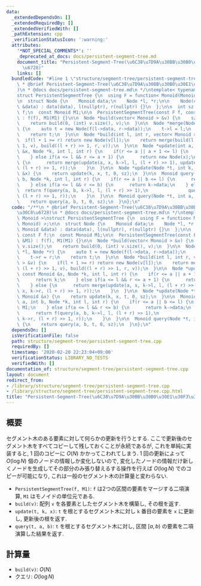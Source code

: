 ```yaml
---
data:
  _extendedDependsOn: []
  _extendedRequiredBy: []
  _extendedVerifiedWith: []
  _pathExtension: cpp
  _verificationStatusIcon: ':warning:'
  attributes:
    '*NOT_SPECIAL_COMMENTS*': ''
    _deprecated_at_docs: docs/persistent-segment-tree.md
    document_title: "Persistent-Segment-Tree(\u6C38\u7D9A\u30BB\u30B0\u30E1\u30F3\u30C8\
      \u6728)"
    links: []
  bundledCode: "#line 1 \"structure/segment-tree/persistent-segment-tree.cpp\"\n/**\n\
    \ * @brief Persistent-Segment-Tree(\u6C38\u7D9A\u30BB\u30B0\u30E1\u30F3\u30C8\u6728\
    )\n * @docs docs/persistent-segment-tree.md\n */\ntemplate< typename Monoid >\n\
    struct PersistentSegmentTree {\n  using F = function< Monoid(Monoid, Monoid) >;\n\
    \n  struct Node {\n    Monoid data;\n    Node *l, *r;\n\n    Node(const Monoid\
    \ &data) : data(data), l(nullptr), r(nullptr) {}\n  };\n\n  int sz;\n  const F\
    \ f;\n  const Monoid M1;\n\n  PersistentSegmentTree(const F f, const Monoid &M1)\
    \ : f(f), M1(M1) {}\n\n  Node *build(vector< Monoid > &v) {\n    sz = (int) v.size();\n\
    \    return build(0, (int) v.size(), v);\n  }\n\n  Node *merge(Node *l, Node *r)\
    \ {\n    auto t = new Node(f(l->data, r->data));\n    t->l = l;\n    t->r = r;\n\
    \    return t;\n  }\n\n  Node *build(int l, int r, vector< Monoid > &v) {\n  \
    \  if(l + 1 >= r) return new Node(v[l]);\n    return merge(build(l, (l + r) >>\
    \ 1, v), build((l + r) >> 1, r, v));\n  }\n\n  Node *update(int a, const Monoid\
    \ &x, Node *k, int l, int r) {\n    if(r <= a || a + 1 <= l) {\n      return k;\n\
    \    } else if(a <= l && r <= a + 1) {\n      return new Node(x);\n    } else\
    \ {\n      return merge(update(a, x, k->l, l, (l + r) >> 1), update(a, x, k->r,\
    \ (l + r) >> 1, r));\n    }\n  }\n\n  Node *update(Node *t, int k, const Monoid\
    \ &x) {\n    return update(k, x, t, 0, sz);\n  }\n\n  Monoid query(int a, int\
    \ b, Node *k, int l, int r) {\n    if(r <= a || b <= l) {\n      return M1;\n\
    \    } else if(a <= l && r <= b) {\n      return k->data;\n    } else {\n    \
    \  return f(query(a, b, k->l, l, (l + r) >> 1),\n               query(a, b, k->r,\
    \ (l + r) >> 1, r));\n    }\n  }\n\n  Monoid query(Node *t, int a, int b) {\n\
    \    return query(a, b, t, 0, sz);\n  }\n};\n"
  code: "/**\n * @brief Persistent-Segment-Tree(\u6C38\u7D9A\u30BB\u30B0\u30E1\u30F3\
    \u30C8\u6728)\n * @docs docs/persistent-segment-tree.md\n */\ntemplate< typename\
    \ Monoid >\nstruct PersistentSegmentTree {\n  using F = function< Monoid(Monoid,\
    \ Monoid) >;\n\n  struct Node {\n    Monoid data;\n    Node *l, *r;\n\n    Node(const\
    \ Monoid &data) : data(data), l(nullptr), r(nullptr) {}\n  };\n\n  int sz;\n \
    \ const F f;\n  const Monoid M1;\n\n  PersistentSegmentTree(const F f, const Monoid\
    \ &M1) : f(f), M1(M1) {}\n\n  Node *build(vector< Monoid > &v) {\n    sz = (int)\
    \ v.size();\n    return build(0, (int) v.size(), v);\n  }\n\n  Node *merge(Node\
    \ *l, Node *r) {\n    auto t = new Node(f(l->data, r->data));\n    t->l = l;\n\
    \    t->r = r;\n    return t;\n  }\n\n  Node *build(int l, int r, vector< Monoid\
    \ > &v) {\n    if(l + 1 >= r) return new Node(v[l]);\n    return merge(build(l,\
    \ (l + r) >> 1, v), build((l + r) >> 1, r, v));\n  }\n\n  Node *update(int a,\
    \ const Monoid &x, Node *k, int l, int r) {\n    if(r <= a || a + 1 <= l) {\n\
    \      return k;\n    } else if(a <= l && r <= a + 1) {\n      return new Node(x);\n\
    \    } else {\n      return merge(update(a, x, k->l, l, (l + r) >> 1), update(a,\
    \ x, k->r, (l + r) >> 1, r));\n    }\n  }\n\n  Node *update(Node *t, int k, const\
    \ Monoid &x) {\n    return update(k, x, t, 0, sz);\n  }\n\n  Monoid query(int\
    \ a, int b, Node *k, int l, int r) {\n    if(r <= a || b <= l) {\n      return\
    \ M1;\n    } else if(a <= l && r <= b) {\n      return k->data;\n    } else {\n\
    \      return f(query(a, b, k->l, l, (l + r) >> 1),\n               query(a, b,\
    \ k->r, (l + r) >> 1, r));\n    }\n  }\n\n  Monoid query(Node *t, int a, int b)\
    \ {\n    return query(a, b, t, 0, sz);\n  }\n};\n"
  dependsOn: []
  isVerificationFile: false
  path: structure/segment-tree/persistent-segment-tree.cpp
  requiredBy: []
  timestamp: '2020-02-20 22:23:04+09:00'
  verificationStatus: LIBRARY_NO_TESTS
  verifiedWith: []
documentation_of: structure/segment-tree/persistent-segment-tree.cpp
layout: document
redirect_from:
- /library/structure/segment-tree/persistent-segment-tree.cpp
- /library/structure/segment-tree/persistent-segment-tree.cpp.html
title: "Persistent-Segment-Tree(\u6C38\u7D9A\u30BB\u30B0\u30E1\u30F3\u30C8\u6728)"
---
```

## 概要

セグメント木のある要素に対して何らかの更新を行うとする. ここで更新後のセグメント木をすべてコピーして残しておくことが永続であるが, これを単純に実装すると, $1$ 回のコピーに $O(N)$ かかってこわれてしまう. $1$ 回の更新によって $O(\log N)$ 個のノードの情報しか変化しないので, 変化したノードの情報だけ新しくノードを生成してその部分のみ張り替えるする操作を行えば $O(\log N)$ でのコピーが可能になり, これは一般のセグメント木の計算量と変わらない.

* `PersistentSegmentTree(f, M1)`: `f` は2つの区間の要素をマージする二項演算, `M1` はモノイドの単位元である.
* `build(v)`: 配列 `v` を各要素としたセグメント木を構築し, その根を返す.
* `update(t, k, x)`: `t` を根とするセグメント木に対し `k` 番目の要素を `x` に更新し, 更新後の根を返す.
* `query(t, a, b)`: `t` を根とするセグメント木に対し, 区間 $[a, b)$ の要素を二項演算した結果を返す.

## 計算量

* `build(v)`: $O(N)$
* クエリ: $O(\log N)$ 

